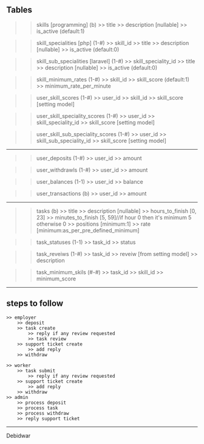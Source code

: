 ## Tables

>> skills [programming] (b)
    >> title
    >> description [nullable]
    >> is_active (default:1)
    
>> skill_specialities [php] (1-#)
    >> skill_id
    >> title 
    >> description [nullable]
    >> is_active (default:0)

>> skill_sub_specialities [laravel] (1-#)
    >> skill_speciality_id
    >> title
    >> description [nullable]
    >> is_active (default:0)


>> skill_minimum_rates (1-#)
    >> skill_id
    >> skill_score (default:1)
    >> minimum_rate_per_minute

>> user_skill_scores (1-#)
    >> user_id
    >> skill_id
    >> skill_score [setting model]

>> user_skill_speciality_scores (1-#)
    >> user_id
    >> skill_speciality_id
    >> skill_score [setting model]

>> user_skill_sub_speciality_scores (1-#)
    >> user_id
    >> skill_sub_speciality_id
    >> skill_score [setting model]
    
-------------
>> user_deposits (1-#)
    >> user_id
    >> amount

>> user_withdrawls (1-#)
    >> user_id
    >> amount

>> user_balances (1-1)
    >> user_id
    >> balance

>> user_transactions (b)
    >> user_id
    >> amount
--------------
>> tasks (b)
    >> title
    >> description [nullable]
    >> hours_to_finish [0, 23]
    >> minutes_to_finish [5, 59]//if hour 0 then it's minimum 5 otherwise 0
    >> positions [minimum:1]
    >> rate [minimum:as_per_pre_defined_minimum]

>> task_statuses (1-1)
    >> task_id
    >> status

>> task_reveiws (1-#)
    >> task_id
    >> reveiw [from setting model]
    >> description

>> task_minimum_skils (#-#)
    >> task_id
    >> skill_id
    >> minimum_score
>> 

--------------------------------------------------------------------
## steps to follow
    >> employer
        >> deposit
        >> task create
            >> reply if any review requested
            >> task review
        >> support ticket create
            >> add reply
        >> withdraw

    >> worker
        >> task submit
            >> reply if any review requested 
        >> support ticket create
            >> add reply
        >> withdraw
    >> admin
        >> process deposit
        >> process task
        >> process withdraw
        >> reply support ticket
--------------------------------------------------------------------

Debidwar